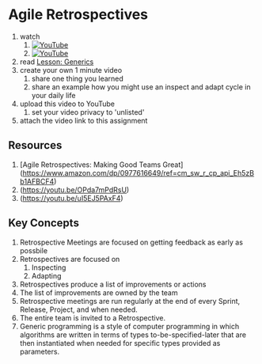 # Agile Retrospectives

1. watch 
	1. [![YouTube](https://i.ytimg.com/vi/WyYm_-kmgUs/default.jpg)](https://www.youtube.com/watch?v=WyYm_-kmgUs)
	1. [![YouTube](https://i.ytimg.com/vi/1tKmzQh8g5E/default.jpg)](https://www.youtube.com/watch?v=1tKmzQh8g5E)
2. read [Lesson: Generics](https://docs.oracle.com/javase/tutorial/java/generics/index.html)
2. create your own 1 minute video 
	1. share one thing you learned
	1. share an example how you might use an inspect and adapt cycle in your daily life
3. upload this video to YouTube
	1. set your video privacy to 'unlisted'
4. attach the video link to this assignment

## Resources
1. [Agile Retrospectives: Making Good Teams Great] (https://www.amazon.com/dp/0977616649/ref=cm_sw_r_cp_api_Eh5zBb1AFBCF4)
1. (https://youtu.be/OPda7mPdRsU)
1. (https://youtu.be/uI5EJ5PAxF4)

## Key Concepts
1. Retrospective Meetings are focused on getting feedback as early as possbile
1. Retrospectives are focused on
	1. Inspecting
	1. Adapting
1. Retrospectives produce a list of improvements or actions
1. The list of improvements are owned by the team
1. Retrospective meetings are run regularly at the end of every Sprint, Release, Project, and when needed.
1. The entire team is invited to a Retrospective.
1. Generic programming is a style of computer programming in which algorithms are written in terms of types to-be-specified-later that are then instantiated when needed for specific types provided as parameters.
